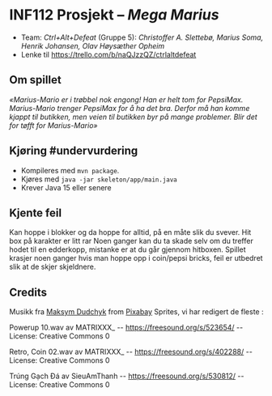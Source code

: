 # INF112 Prosjekt – _Mega Marius_

- Team: _Ctrl+Alt+Defeat_ (Gruppe 5): _Christoffer A. Slettebø, Marius Soma, Henrik Johansen, Olav Høysæther Opheim_
- Lenke til https://trello.com/b/naQJzzQZ/ctrlaltdefeat

## Om spillet

_«Marius-Mario er i trøbbel nok engong! Han er helt tom for PepsiMax. Marius-Mario trenger PepsiMax for å ha det bra. Derfor må han komme kjappt til butikken, men veien til butikken byr på mange problemer. Blir det for tøfft for Marius-Mario»_

## Kjøring #undervurdering

- Kompileres med `mvn package`.
- Kjøres med `java -jar skeleton/app/main.java`
- Krever Java 15 eller senere

## Kjente feil

Kan hoppe i blokker og da hoppe for alltid, på en måte slik du svever. 
Hit box på karakter er litt rar
Noen ganger kan du ta skade selv om du treffer hodet til en edderkopp, mistanke er at du går gjennom hitboxen.
Spillet krasjer noen ganger hvis man hoppe opp i coin/pepsi bricks, feil er utbedret slik at de skjer skjeldnere. 

## Credits
Musikk fra <a href="https://pixabay.com/users/white_records-32584949/?utm_source=link-attribution&utm_medium=referral&utm_campaign=music&utm_content=164702">Maksym Dudchyk</a> from <a href="https://pixabay.com//?utm_source=link-attribution&utm_medium=referral&utm_campaign=music&utm_content=164702">Pixabay</a>
Sprites, vi har redigert de fleste : <a href= https://www.spriters-resource.com/nes/supermariobros/sheet/52571> </a>

Powerup 10.wav av MATRIXXX_ -- https://freesound.org/s/523654/ -- License: Creative Commons 0

Retro, Coin 02.wav av MATRIXXX_ -- https://freesound.org/s/402288/ -- License: Creative Commons 0

Trúng Gạch Đá av SieuAmThanh -- https://freesound.org/s/530812/ -- License: Creative Commons 0
